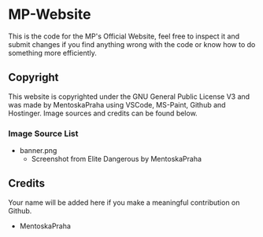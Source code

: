 # MP-Website
This is the code for the MP's Official Website, feel free to inspect it and submit changes if you find anything wrong with the code or know how to do something more efficiently.

## Copyright
This website is copyrighted under the GNU General Public License V3 and was made by MentoskaPraha using VSCode, MS-Paint, Github and Hostinger. Image sources and credits can be found below.

### Image Source List
- banner.png
    - Screenshot from Elite Dangerous by MentoskaPraha

## Credits
Your name will be added here if you make a meaningful contribution on Github.

- MentoskaPraha
